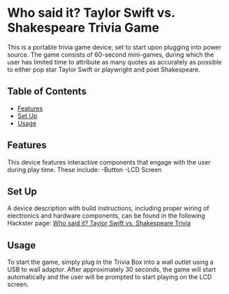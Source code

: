 # Who said it? Taylor Swift vs. Shakespeare Trivia Game

This is a portable trivia game device, set to start upon plugging into power source. The game consists of 60-second mini-games, during which the user has limited time to attribute as many quotes as accurately as possible to either pop star Taylor Swift or playwright and poet Shakespeare.

## Table of Contents

- [Features](#features)
- [Set Up](#setup)
- [Usage](#usage)


## Features

This device features interactive components that engage with the user during play time. These include:
-Button
-LCD Screen

## Set Up
A device description with build instructions, including proper wiring of electronics and hardware components, can be found in the following Hackster page: [Who said it? Taylor Swift vs. Shakespeare Trivia]([https://www.hackster.io/511859/sip-n-sprout-automated-plant-device-cee9ff](https://www.hackster.io/vlo1/who-said-it-taylor-swift-vs-shakespeare-trivia-fd3cca))


## Usage

To start the game, simply plug in the Trivia Box into a wall outlet using a USB to wall adaptor. After approximately 30 seconds, the game will start automatically and the user will be prompted to start playing on the LCD screen.



